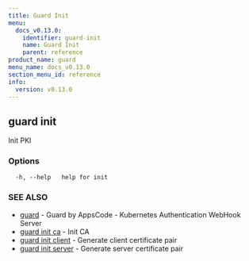 ```yaml
---
title: Guard Init
menu:
  docs_v0.13.0:
    identifier: guard-init
    name: Guard Init
    parent: reference
product_name: guard
menu_name: docs_v0.13.0
section_menu_id: reference
info:
  version: v0.13.0
---
```


## guard init

Init PKI

### Options

```
  -h, --help   help for init
```

### SEE ALSO

* [guard](/docs/v0.13.0/reference/guard)	 - Guard by AppsCode - Kubernetes Authentication WebHook Server
* [guard init ca](/docs/v0.13.0/reference/guard_init_ca)	 - Init CA
* [guard init client](/docs/v0.13.0/reference/guard_init_client)	 - Generate client certificate pair
* [guard init server](/docs/v0.13.0/reference/guard_init_server)	 - Generate server certificate pair

